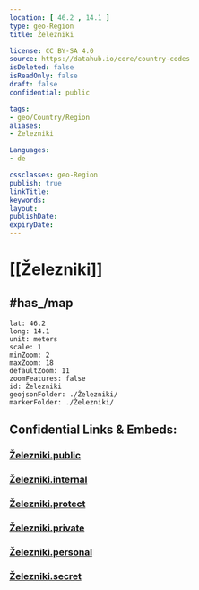 ```yaml
---
location: [ 46.2 , 14.1 ] 
type: geo-Region
title: Železniki

license: CC BY-SA 4.0
source: https://datahub.io/core/country-codes
isDeleted: false
isReadOnly: false
draft: false
confidential: public

tags:
- geo/Country/Region
aliases:
- Železniki

Languages:
- de

cssclasses: geo-Region
publish: true
linkTitle: 
keywords: 
layout: 
publishDate: 
expiryDate: 
---
```


# [[Železniki]] 


## #has_/map 

```leaflet
lat: 46.2
long: 14.1
unit: meters
scale: 1
minZoom: 2 
maxZoom: 18
defaultZoom: 11
zoomFeatures: false 
id: Železniki
geojsonFolder: ./Železniki/
markerFolder: ./Železniki/
```


## Confidential Links & Embeds: 

### [Železniki.public](/_public/\Earth\Continent\Europe\Europe~Central\Slovenia\Regions~Slovenia\Gorenjska\counties~GorenjskaŽelezniki.public.md) 

### [Železniki.internal](/_internal/\Earth\Continent\Europe\Europe~Central\Slovenia\Regions~Slovenia\Gorenjska\counties~GorenjskaŽelezniki.internal.md) 

### [Železniki.protect](/_protect/\Earth\Continent\Europe\Europe~Central\Slovenia\Regions~Slovenia\Gorenjska\counties~GorenjskaŽelezniki.protect.md) 

### [Železniki.private](/_private/\Earth\Continent\Europe\Europe~Central\Slovenia\Regions~Slovenia\Gorenjska\counties~GorenjskaŽelezniki.private.md) 

### [Železniki.personal](/_personal/\Earth\Continent\Europe\Europe~Central\Slovenia\Regions~Slovenia\Gorenjska\counties~GorenjskaŽelezniki.personal.md) 

### [Železniki.secret](/_secret/\Earth\Continent\Europe\Europe~Central\Slovenia\Regions~Slovenia\Gorenjska\counties~GorenjskaŽelezniki.secret.md)

